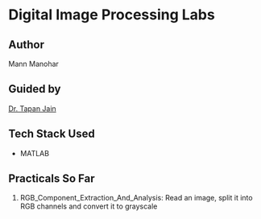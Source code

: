 # Digital Image Processing Labs

## Author
Mann Manohar

## Guided by
[Dr. Tapan Jain](https://in.linkedin.com/in/dr-tapan-jain-18731717)

## Tech Stack Used
- MATLAB

## Practicals So Far
1. RGB_Component_Extraction_And_Analysis: Read an image, split it into RGB channels and convert it to grayscale
